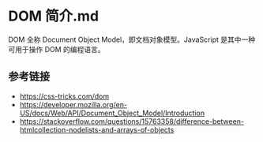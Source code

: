 # DOM 简介.md

DOM 全称 Document Object Model，即文档对象模型。JavaScript 是其中一种可用于操作 DOM 的编程语言。

## 参考链接
* https://css-tricks.com/dom
* https://developer.mozilla.org/en-US/docs/Web/API/Document_Object_Model/Introduction
* https://stackoverflow.com/questions/15763358/difference-between-htmlcollection-nodelists-and-arrays-of-objects

